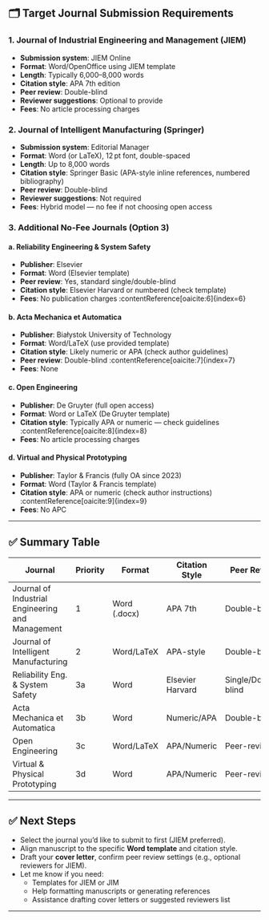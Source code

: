 ## 🗂️ Target Journal Submission Requirements

### 1. Journal of Industrial Engineering and Management (JIEM)  
- **Submission system**: JIEM Online  
- **Format**: Word/OpenOffice using JIEM template  
- **Length**: Typically 6,000–8,000 words  
- **Citation style**: APA 7th edition  
- **Peer review**: Double-blind  
- **Reviewer suggestions**: Optional to provide  
- **Fees**: No article processing charges

### 2. Journal of Intelligent Manufacturing (Springer)  
- **Submission system**: Editorial Manager  
- **Format**: Word (or LaTeX), 12 pt font, double-spaced  
- **Length**: Up to 8,000 words  
- **Citation style**: Springer Basic (APA-style inline references, numbered bibliography)  
- **Peer review**: Double-blind  
- **Reviewer suggestions**: Not required  
- **Fees**: Hybrid model — no fee if not choosing open access

### 3. Additional No-Fee Journals (Option 3)

#### a. Reliability Engineering & System Safety  
- **Publisher**: Elsevier  
- **Format**: Word (Elsevier template)  
- **Peer review**: Yes, standard single/double-blind  
- **Citation style**: Elsevier Harvard or numbered (check template)  
- **Fees**: No publication charges :contentReference[oaicite:6]{index=6}  

#### b. Acta Mechanica et Automatica  
- **Publisher**: Białystok University of Technology  
- **Format**: Word/LaTeX (use provided template)  
- **Citation style**: Likely numeric or APA (check author guidelines)  
- **Peer review**: Double-blind :contentReference[oaicite:7]{index=7}  
- **Fees**: None

#### c. Open Engineering  
- **Publisher**: De Gruyter (full open access)  
- **Format**: Word or LaTeX (De Gruyter template)  
- **Citation style**: Typically APA or numeric — check guidelines :contentReference[oaicite:8]{index=8}  
- **Fees**: No article processing charges

#### d. Virtual and Physical Prototyping  
- **Publisher**: Taylor & Francis (fully OA since 2023)  
- **Format**: Word (Taylor & Francis template)  
- **Citation style**: APA or numeric (check author instructions) :contentReference[oaicite:9]{index=9}  
- **Fees**: No APC

---

## ✅ Summary Table

| Journal                                 | Priority | Format     | Citation Style         | Peer Review     | Fees        |
|-----------------------------------------|----------|------------|------------------------|------------------|-------------|
| Journal of Industrial Engineering and Management | 1        | Word (.docx) | APA 7th      | Double-blind     | None        |
| Journal of Intelligent Manufacturing    | 2        | Word/LaTeX | APA-style     | Double-blind     | None/Hybrid |
| Reliability Eng. & System Safety       | 3a       | Word       | Elsevier Harvard | Single/Double-blind | None        |
| Acta Mechanica et Automatica           | 3b       | Word       | Numeric/APA    | Double-blind     | None        |
| Open Engineering                       | 3c       | Word/LaTeX | APA/Numeric    | Peer-reviewed    | None        |
| Virtual & Physical Prototyping         | 3d       | Word       | APA/Numeric    | Peer-reviewed    | None        |

---

## ✅ Next Steps

- Select the journal you’d like to submit to first (JIEM preferred).
- Align manuscript to the specific **Word template** and citation style.
- Draft your **cover letter**, confirm peer review settings (e.g., optional reviewers for JIEM).
- Let me know if you need:  
  - Templates for JIEM or JIM  
  - Help formatting manuscripts or generating references  
  - Assistance drafting cover letters or suggested reviewers list  

---  
